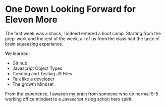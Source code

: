 # One Down Looking Forward for Eleven More 


The first week was a shock, I indeed entered a boot camp. Starting from the prep-work and the rest of the week, all of us from the class had the taste of brain squeezing experience. 

We learned:

* Git hub
* Javascript Object Types
* Creating and Testing JS Files
* Talk like a developer
* The growth Mindset

From the experience, I awaken my brain from someone who do normal 9-5 working office mindset to a Javascript rising action hero spirit.


